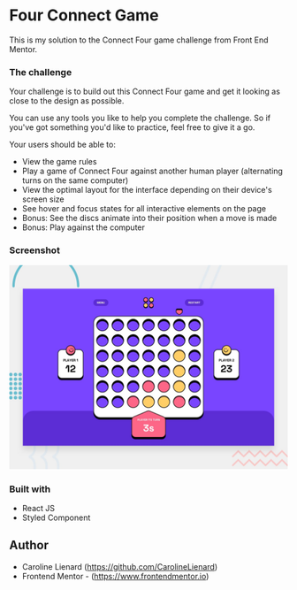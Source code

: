 # Four Connect Game

This is my solution to the Connect Four game challenge from Front End Mentor.

### The challenge

Your challenge is to build out this Connect Four game and get it looking as close to the design as possible.

You can use any tools you like to help you complete the challenge. So if you've got something you'd like to practice, feel free to give it a go.

Your users should be able to:

- View the game rules
- Play a game of Connect Four against another human player (alternating turns on the same computer)
- View the optimal layout for the interface depending on their device's screen size
- See hover and focus states for all interactive elements on the page
- Bonus: See the discs animate into their position when a move is made
- Bonus: Play against the computer

### Screenshot

![](./public/preview.jpg)

### Built with

- React JS
- Styled Component

## Author

- Caroline Lienard (https://github.com/CarolineLienard)
- Frontend Mentor - (https://www.frontendmentor.io)
 
